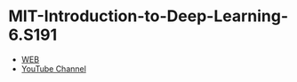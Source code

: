 # MIT-Introduction-to-Deep-Learning-6.S191
* [WEB](http://introtodeeplearning.com/)
* [YouTube Channel](https://www.youtube.com/@AAmini)
